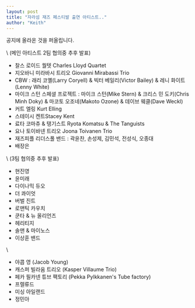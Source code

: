 ```yaml
---
layout: post
title: "자라섬 재즈 페스티발 출연 아티스트.."
author: "Keith"
---
```


공지에 올라온 것을 퍼올립니다.

\ (메인 아티스트 2팀 협의중 추후 발표) 

- 찰스 로이드 퀄텟 Charles Lloyd Quartet 
- 지오바니 미라바시 트리오 Giovanni Mirabassi Trio
- CBW : 래리 코옐(Larry Coryell) &amp; 빅터 베일리(Victor Bailey) &amp; 레니 화이트(Lenny White)
- 마이크 스턴 스페셜 프로젝트
: 마이크 스턴(Mike Stern) &amp; 크리스 민 도키(Chris Minh Doky) &amp; 마코토 오조네(Makoto Ozone) &amp; 데이브 웨클(Dave Weckl) 
- 커트 엘링 Kurt Elling
- 스테이시 켄트Stacey Kent
- 료타 코마츄 &amp; 탱기스트 Ryota Komatsu &amp; The Tanguists
- 요나 토이바넨 트리오 Joona Toivanen Trio 
- 재즈피플 리더스풀 밴드 : 곽윤찬, 손성제, 김민석, 전성식, 오종대 
- 배장은 

\ (3팀 협의중 추후 발표) 

- 현진영
- 윤미래 
- 다이나믹 듀오 
- 더 콰이엇 
- 버벌 진트 
- 로맨틱 카우치 
- 쿤타 &amp; 뉴 올리언즈
- 헤리티지 
- 솔맨 &amp; 마이노스 
- 이상훈 밴드 

\ 
- 야콥 영 (Jacob Young)
- 캐스퍼 빌라움 트리오 (Kasper Villaume Trio)
- 페카 필카넨 튜브 팩토리 (Pekka Pylkkanen's Tube factory)
- 프렐류드
- 미싱 아일랜드 
- 정민아


